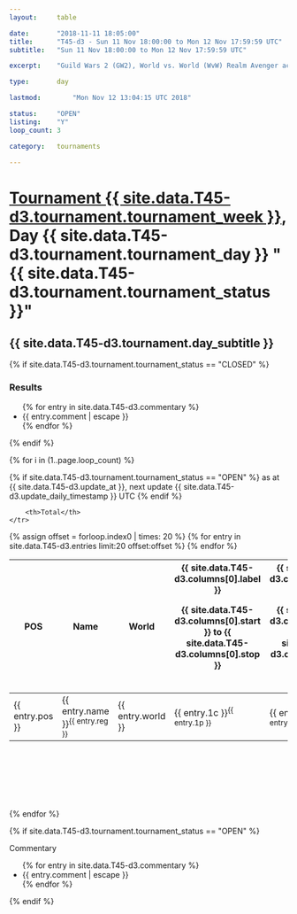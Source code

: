 ```yaml
---
layout: 	table

date: 		"2018-11-11 18:05:00"
title: 		"T45-d3 - Sun 11 Nov 18:00:00 to Mon 12 Nov 17:59:59 UTC"
subtitle: 	"Sun 11 Nov 18:00:00 to Mon 12 Nov 17:59:59 UTC"

excerpt:    "Guild Wars 2 (GW2), World vs. World (WvW) Realm Avenger achivement Tournament. \"Every Kill Counts\""

type:       day

lastmod: 		"Mon Nov 12 13:04:15 UTC 2018"

status:     "OPEN"
listing:    "Y"
loop_count: 3

category: 	tournaments

---
```

<div class="table_header">
    <h1><a href="{{ site.data.T45-d3.tournament.week_url }}">Tournament {{ site.data.T45-d3.tournament.tournament_week }}</a>, Day {{ site.data.T45-d3.tournament.tournament_day }} "{{ site.data.T45-d3.tournament.tournament_status }}"</h1>
    <h2>{{ site.data.T45-d3.tournament.day_subtitle }}</h2> 
</div>

{% if site.data.T45-d3.tournament.tournament_status == "CLOSED" %} 
<div class="commentary">
  <h3>Results</h3>
  <ul>
    {% for entry in site.data.T45-d3.commentary %}
    <li class="commentary_list">{{ entry.comment | escape }}</li>
    {% endfor %}
  </ul>
</div>
{% endif %}


{% for i in (1..page.loop_count) %}

{% if site.data.T45-d3.tournament.tournament_status == "OPEN" %} 
<span class="table_nextupdate">as at {{ site.data.T45-d3.update_at }}, next update {{ site.data.T45-d3.update_daily_timestamp }} UTC</span> 
{% endif %}

<table class="day_table">
  <colgroup>
    <col style="width:18px">
    <col style="width:55px">
    <col style="width:55px">
    <col style="width:12px">
    <col style="width:12px">
    <col style="width:12px">
    <col style="width:12px">
    <col style="width:12px">
    <col style="width:12px">
    <col style="width:12px">
    <col style="width:12px">
    <col style="width:12px">
    <col style="width:12px">
    <col style="width:12px">
    <col style="width:12px">
    <col style="width:12px">
    <col style="width:12px">
    <col style="width:12px">
    <col style="width:12px">
    <col style="width:12px">
    <col style="width:12px">
    <col style="width:12px">
    <col style="width:12px">
    <col style="width:12px">
    <col style="width:12px">
    <col style="width:12px">
    <col style="width:12px">
    <col style="width:18px">
  </colgroup>  
  <thead>
    <tr>
        <th>POS</th>
        <th class="AlignLeft">Name</th>
        <th class="AlignLeft">World</th>

<th><div class="label">{{ site.data.T45-d3.columns[0].label }}<p class="onhover">{{ site.data.T45-d3.columns[0].start }} to {{ site.data.T45-d3.columns[0].stop }}</p></div>​</th>
<th><div class="label">{{ site.data.T45-d3.columns[1].label }}<p class="onhover">{{ site.data.T45-d3.columns[1].start }} to {{ site.data.T45-d3.columns[1].stop }}</p></div>​</th>
<th><div class="label">{{ site.data.T45-d3.columns[2].label }}<p class="onhover">{{ site.data.T45-d3.columns[2].start }} to {{ site.data.T45-d3.columns[2].stop }}</p></div>​</th>
<th><div class="label">{{ site.data.T45-d3.columns[3].label }}<p class="onhover">{{ site.data.T45-d3.columns[3].start }} to {{ site.data.T45-d3.columns[3].stop }}</p></div>​</th>
<th><div class="label">{{ site.data.T45-d3.columns[4].label }}<p class="onhover">{{ site.data.T45-d3.columns[4].start }} to {{ site.data.T45-d3.columns[4].stop }}</p></div>​</th>
<th><div class="label">{{ site.data.T45-d3.columns[5].label }}<p class="onhover">{{ site.data.T45-d3.columns[5].start }} to {{ site.data.T45-d3.columns[5].stop }}</p></div>​</th>
<th><div class="label">{{ site.data.T45-d3.columns[6].label }}<p class="onhover">{{ site.data.T45-d3.columns[6].start }} to {{ site.data.T45-d3.columns[6].stop }}</p></div>​</th>
<th><div class="label">{{ site.data.T45-d3.columns[7].label }}<p class="onhover">{{ site.data.T45-d3.columns[7].start }} to {{ site.data.T45-d3.columns[7].stop }}</p></div>​</th>
<th><div class="label">{{ site.data.T45-d3.columns[8].label }}<p class="onhover">{{ site.data.T45-d3.columns[8].start }} to {{ site.data.T45-d3.columns[8].stop }}</p></div>​</th>
<th><div class="label">{{ site.data.T45-d3.columns[9].label }}<p class="onhover">{{ site.data.T45-d3.columns[9].start }} to {{ site.data.T45-d3.columns[9].stop }}</p></div>​</th>
<th><div class="label">{{ site.data.T45-d3.columns[10].label }}<p class="onhover">{{ site.data.T45-d3.columns[10].start }} to {{ site.data.T45-d3.columns[10].stop }}</p></div>​</th>

<th><div class="label">{{ site.data.T45-d3.columns[11].label }}<p class="onhover">{{ site.data.T45-d3.columns[11].start }} to {{ site.data.T45-d3.columns[11].stop }}</p></div>​</th>
<th><div class="label">{{ site.data.T45-d3.columns[12].label }}<p class="onhover">{{ site.data.T45-d3.columns[12].start }} to {{ site.data.T45-d3.columns[12].stop }}</p></div>​</th>
<th><div class="label">{{ site.data.T45-d3.columns[13].label }}<p class="onhover">{{ site.data.T45-d3.columns[13].start }} to {{ site.data.T45-d3.columns[13].stop }}</p></div>​</th>
<th><div class="label">{{ site.data.T45-d3.columns[14].label }}<p class="onhover">{{ site.data.T45-d3.columns[14].start }} to {{ site.data.T45-d3.columns[14].stop }}</p></div>​</th>
<th><div class="label">{{ site.data.T45-d3.columns[15].label }}<p class="onhover">{{ site.data.T45-d3.columns[15].start }} to {{ site.data.T45-d3.columns[15].stop }}</p></div>​</th>
<th><div class="label">{{ site.data.T45-d3.columns[16].label }}<p class="onhover">{{ site.data.T45-d3.columns[16].start }} to {{ site.data.T45-d3.columns[16].stop }}</p></div>​</th>
<th><div class="label">{{ site.data.T45-d3.columns[17].label }}<p class="onhover">{{ site.data.T45-d3.columns[17].start }} to {{ site.data.T45-d3.columns[17].stop }}</p></div>​</th>
<th><div class="label">{{ site.data.T45-d3.columns[18].label }}<p class="onhover">{{ site.data.T45-d3.columns[18].start }} to {{ site.data.T45-d3.columns[18].stop }}</p></div>​</th>
<th><div class="label">{{ site.data.T45-d3.columns[19].label }}<p class="onhover">{{ site.data.T45-d3.columns[19].start }} to {{ site.data.T45-d3.columns[19].stop }}</p></div>​</th>
<th><div class="label">{{ site.data.T45-d3.columns[20].label }}<p class="onhover">{{ site.data.T45-d3.columns[20].start }} to {{ site.data.T45-d3.columns[20].stop }}</p></div>​</th>

<th><div class="label">{{ site.data.T45-d3.columns[21].label }}<p class="onhover">{{ site.data.T45-d3.columns[21].start }} to {{ site.data.T45-d3.columns[21].stop }}</p></div>​</th>
<th><div class="label">{{ site.data.T45-d3.columns[22].label }}<p class="onhover">{{ site.data.T45-d3.columns[22].start }} to {{ site.data.T45-d3.columns[22].stop }}</p></div>​</th>
<th><div class="label">{{ site.data.T45-d3.columns[23].label }}<p class="onhover">{{ site.data.T45-d3.columns[23].start }} to {{ site.data.T45-d3.columns[23].stop }}</p></div>​</th>

        <th>Total</th>
    </tr>
  </thead>
  {% assign offset = forloop.index0 | times: 20 %}
<tbody>
{% for entry in site.data.T45-d3.entries limit:20 offset:offset %}
  <tr>
    <td class="pl{{ entry.pos }}">{{ entry.pos }}</td>
    <td class="AlignLeft">{{ entry.name }}<sup>{{ entry.reg }}</sup></td>
    <td class="AlignLeft">{{ entry.world }}</td>
    <td class="pl{{ entry.1p }}">{{ entry.1c }}<sup>{{ entry.1p }}</sup></td>
    <td class="pl{{ entry.2p }}">{{ entry.2c }}<sup>{{ entry.2p }}</sup></td>
    <td class="pl{{ entry.3p }}">{{ entry.3c }}<sup>{{ entry.3p }}</sup></td>
    <td class="pl{{ entry.4p }}">{{ entry.4c }}<sup>{{ entry.4p }}</sup></td>
    <td class="pl{{ entry.5p }}">{{ entry.5c }}<sup>{{ entry.5p }}</sup></td>
    <td class="pl{{ entry.6p }}">{{ entry.6c }}<sup>{{ entry.6p }}</sup></td>
    <td class="pl{{ entry.7p }}">{{ entry.7c }}<sup>{{ entry.7p }}</sup></td>
    <td class="pl{{ entry.8p }}">{{ entry.8c }}<sup>{{ entry.8p }}</sup></td>
    <td class="pl{{ entry.9p }}">{{ entry.9c }}<sup>{{ entry.9p }}</sup></td>
    <td class="pl{{ entry.10p }}">{{ entry.10c }}<sup>{{ entry.10p }}</sup></td>
    <td class="pl{{ entry.11p }}">{{ entry.11c }}<sup>{{ entry.11p }}</sup></td>
    <td class="pl{{ entry.12p }}">{{ entry.12c }}<sup>{{ entry.12p }}</sup></td>
    <td class="pl{{ entry.13p }}">{{ entry.13c }}<sup>{{ entry.13p }}</sup></td>
    <td class="pl{{ entry.14p }}">{{ entry.14c }}<sup>{{ entry.14p }}</sup></td>
    <td class="pl{{ entry.15p }}">{{ entry.15c }}<sup>{{ entry.15p }}</sup></td>
    <td class="pl{{ entry.16p }}">{{ entry.16c }}<sup>{{ entry.16p }}</sup></td>
    <td class="pl{{ entry.17p }}">{{ entry.17c }}<sup>{{ entry.17p }}</sup></td>
    <td class="pl{{ entry.18p }}">{{ entry.18c }}<sup>{{ entry.18p }}</sup></td>
    <td class="pl{{ entry.19p }}">{{ entry.19c }}<sup>{{ entry.19p }}</sup></td>
    <td class="pl{{ entry.20p }}">{{ entry.20c }}<sup>{{ entry.20p }}</sup></td>
    <td class="pl{{ entry.21p }}">{{ entry.21c }}<sup>{{ entry.21p }}</sup></td>
    <td class="pl{{ entry.22p }}">{{ entry.22c }}<sup>{{ entry.22p }}</sup></td>
    <td class="pl{{ entry.23p }}">{{ entry.23c }}<sup>{{ entry.23p }}</sup></td>
    <td class="pl{{ entry.24p }}">{{ entry.24c }}<sup>{{ entry.24p }}</sup></td>
    <td>{{ entry.total }}</td>
  </tr>
{% endfor %}  
</tbody>
</table>
<div class="leaderboard">
  <script async src="//pagead2.googlesyndication.com/pagead/js/adsbygoogle.js"></script>
  <!-- 728x90 -->
  <ins class="adsbygoogle"
       style="display:inline-block;width:728px;height:90px"
       data-ad-client="ca-pub-3274917281288240"
       data-ad-slot="3870538733"></ins>
  <script>
  (adsbygoogle = window.adsbygoogle || []).push({});
  </script>    
</div>
<br />
{% endfor %}

{% if site.data.T45-d3.tournament.tournament_status == "OPEN" %} 
<div class="commentary">
  <span class="commentary_title">Commentary</span>
  <ul>
    {% for entry in site.data.T45-d3.commentary %}
    <li class="commentary_list">{{ entry.comment | escape }}</li>
    {% endfor %}
  </ul>
</div>
{% endif %}


